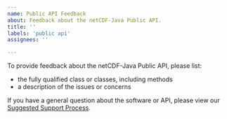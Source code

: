 ```yaml
---
name: Public API Feedback
about: Feedback about the netCDF-Java Public API.
title: ''
labels: 'public api'
assignees: ''

---
```


To provide feedback about the netCDF-Java Public API, please list:

* the fully qualified class or classes, including methods
* a description of the issues or concerns

If you have a general question about the software or API, please view our [Suggested Support Process](https://www.unidata.ucar.edu/support/#process).
